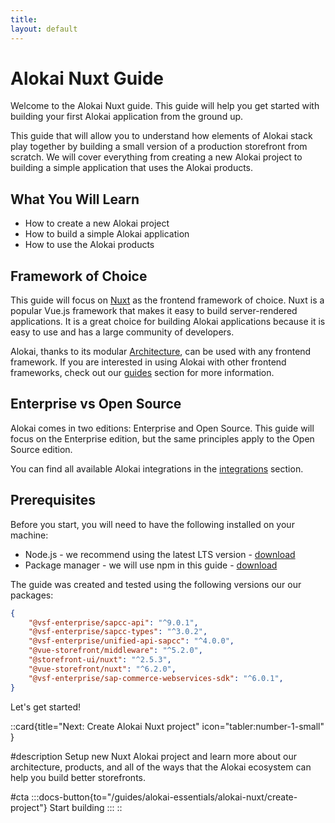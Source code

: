 ```yaml
---
title:
layout: default
---
```


# Alokai Nuxt Guide

Welcome to the Alokai Nuxt guide. This guide will help you get started with building your first Alokai application from the ground up.

This guide that will allow you to understand how elements of Alokai stack play together by building a small version of a production storefront from scratch. We will cover everything from creating a new Alokai project to building a simple application that uses the Alokai products.

## What You Will Learn

- How to create a new Alokai project
- How to build a simple Alokai application
- How to use the Alokai products

## Framework of Choice

This guide will focus on [Nuxt](https://nuxt.com/) as the frontend framework of choice. Nuxt is a popular Vue.js framework that makes it easy to build server-rendered applications. It is a great choice for building Alokai applications because it is easy to use and has a large community of developers.

Alokai, thanks to its modular [Architecture](/general/basics/architecture), can be used with any frontend framework.
If you are interested in using Alokai with other frontend frameworks, check out our [guides](/guides) section for more information.

## Enterprise vs Open Source

Alokai comes in two editions: Enterprise and Open Source. This guide will focus on the Enterprise edition, but the same principles apply to the Open Source edition.

You can find all available Alokai integrations in the [integrations](/integrations) section.

## Prerequisites

Before you start, you will need to have the following installed on your machine:

- Node.js - we recommend using the latest LTS version - [download](https://nodejs.org/)
- Package manager - we will use npm in this guide - [download](https://www.npmjs.com/get-npm)

The guide was created and tested using the following versions our our packages:
```json
{
    "@vsf-enterprise/sapcc-api": "^9.0.1",
    "@vsf-enterprise/sapcc-types": "^3.0.2",
    "@vsf-enterprise/unified-api-sapcc": "^4.0.0",
    "@vue-storefront/middleware": "^5.2.0",
    "@storefront-ui/nuxt": "^2.5.3",
    "@vue-storefront/nuxt": "^6.2.0",
    "@vsf-enterprise/sap-commerce-webservices-sdk": "^6.0.1",
}
```

Let's get started!

::card{title="Next: Create Alokai Nuxt project" icon="tabler:number-1-small" }

#description
Setup new Nuxt Alokai project and learn more about our architecture, products, and all of the ways that the Alokai ecosystem can help you build better storefronts.

#cta
:::docs-button{to="/guides/alokai-essentials/alokai-nuxt/create-project"}
Start building
:::
::

